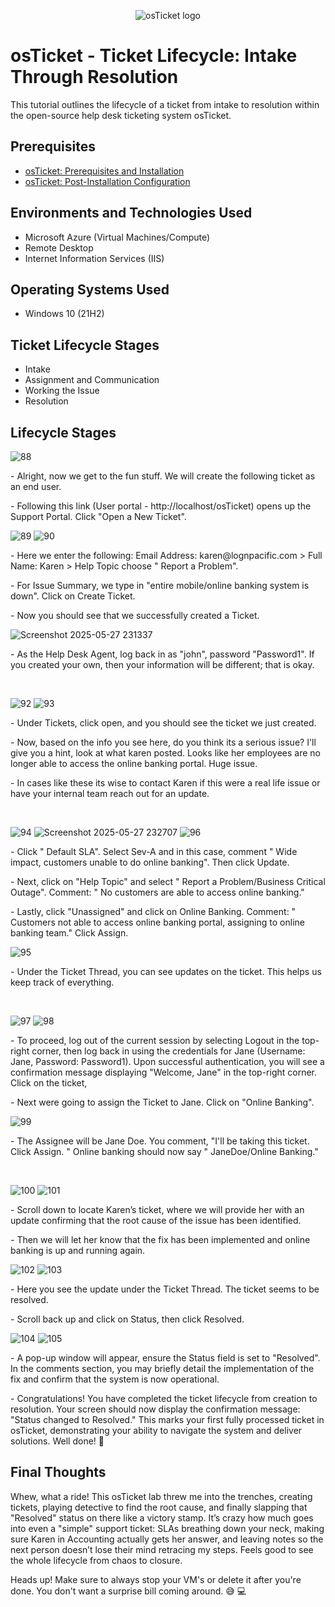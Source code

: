 <p align="center">
<img src="https://i.imgur.com/Clzj7Xs.png" alt="osTicket logo"/>
</p>

<h1>osTicket - Ticket Lifecycle: Intake Through Resolution</h1>
This tutorial outlines the lifecycle of a ticket from intake to resolution within the open-source help desk ticketing system osTicket.<br />


<h2>Prerequisites</h2>

- [osTicket: Prerequisites and Installation](https://github.com/jbflores95/osticket-prereqs)
- [osTicket: Post-Installation Configuration](https://github.com/jbflores95/post-installation-config)

<h2>Environments and Technologies Used</h2>

- Microsoft Azure (Virtual Machines/Compute)
- Remote Desktop
- Internet Information Services (IIS)

<h2>Operating Systems Used </h2>

- Windows 10</b> (21H2)

<h2>Ticket Lifecycle Stages</h2>

- Intake
- Assignment and Communication
- Working the Issue
- Resolution

<h2>Lifecycle Stages</h2>

<p>

![88](https://github.com/user-attachments/assets/49beedb9-617e-43a4-9d16-0b9d53126d67)

</p>
<p>
- Alright, now we get to the fun stuff. We will create the following ticket as an end user.
</p>
- Following this link (User portal - http://localhost/osTicket) opens up the Support Portal. Click "Open a New Ticket".
<br />

<p>

![89](https://github.com/user-attachments/assets/26bb2914-ffcd-41e7-b7fc-164882a0d516)
![90](https://github.com/user-attachments/assets/cbde7f78-d29d-454e-9fe5-fe28db0d2b69)

</p>
<p>
- Here we enter the following: Email Address: karen@lognpacific.com > Full Name: Karen > Help Topic choose " Report a Problem". 
</p>
- For Issue Summary, we type in "entire mobile/online banking system is down". Click on Create Ticket.
</p>
- Now you should see that we successfully created a Ticket.
<br />

<p>

![Screenshot 2025-05-27 231337](https://github.com/user-attachments/assets/368c9ea6-25ea-491c-a9dc-4632182fb510)
</p>
<p>
- As the Help Desk Agent, log back in as "john", password "Password1". If you created your own, then your information will be different; that is okay.
</p>
<br />

![92](https://github.com/user-attachments/assets/59d787df-87d2-4e26-8059-e0182a1602a3)
![93](https://github.com/user-attachments/assets/517a83ae-b184-4204-b5bc-2b8371089278)

<p>

<p>
- Under Tickets, click open, and you should see the ticket we just created.
</p>
- Now, based on the info you see here, do you think its a serious issue?  I'll give you a hint, look at what karen posted. Looks like her employees are no longer able to access the online banking portal. Huge issue.
</p>
- In cases like these its wise to contact Karen if this were a real life issue or have your internal team reach out for an update.
</p>
<br />


<p>

![94](https://github.com/user-attachments/assets/8fdf372e-ea97-450b-b691-c240ebf078d3)
![Screenshot 2025-05-27 232707](https://github.com/user-attachments/assets/7ac22a54-3e3c-4583-8285-401a5613c88f)
![96](https://github.com/user-attachments/assets/3b9f6b3a-4aa0-413e-bc78-8e59a11422f1)

</p>
<p>
- Click " Default SLA". Select Sev-A and in this case, comment " Wide impact, customers unable to do online banking". Then click Update.
</p>
- Next, click on "Help Topic" and select " Report a Problem/Business Critical Outage". Comment: " No customers are able to access online banking."
</p>
- Lastly, click "Unassigned" and click on Online Banking. Comment: " Customers not able to access online banking portal, assigning to online banking team." Click Assign.
<br />



<p>

![95](https://github.com/user-attachments/assets/d39416a2-4715-4e45-8907-3c788d28dbc0)

</p>
<p>
- Under the Ticket Thread, you can see updates on the ticket. This helps us keep track of everything.
</p>
<br />


<p>

![97](https://github.com/user-attachments/assets/d089e09b-352d-414d-bb5e-8249bc2f0408)
![98](https://github.com/user-attachments/assets/9634f541-df6c-4655-8691-35ee85b4dffc)

</p>
<p>
- To proceed, log out of the current session by selecting Logout in the top-right corner, then log back in using the credentials for Jane (Username: Jane, Password: Password1). Upon successful authentication, you will see a confirmation message displaying "Welcome, Jane" in the top-right corner. Click on the ticket,
</p>
- Next were going to assign the Ticket to Jane. Click on "Online Banking".
<br />



<p>

![99](https://github.com/user-attachments/assets/8ab71e2a-fb84-4292-a99c-919df0902ca7)

</p>
<p>
- The Assignee will be Jane Doe. You  comment, "I'll be taking this ticket. Click Assign. " Online banking should now say " JaneDoe/Online Banking."
</p>

<br />


<p>

![100](https://github.com/user-attachments/assets/8c18f708-e807-43ee-8ea7-6ce60bff6cb1)
![101](https://github.com/user-attachments/assets/bb274994-1999-422c-abcf-4fb61daa4d15)

</p>
<p>
- Scroll down to locate Karen’s ticket, where we will provide her with an update confirming that the root cause of the issue has been identified.
</p>
- Then we will let her know that the fix has been implemented and online banking is up and running again.
<br />


<p>

![102](https://github.com/user-attachments/assets/1538e021-ad94-47c7-81ce-f753bec05ae7)
![103](https://github.com/user-attachments/assets/e0489fdf-5cf7-4791-b638-7806b3191e6a)

</p>
<p>
- Here you see the update under the Ticket Thread. The ticket seems to be resolved.
</p>
- Scroll back up and click on Status, then  click Resolved.
<br />


<p>

![104](https://github.com/user-attachments/assets/d0a16ff1-5f93-4547-ae83-d838dda94879)
![105](https://github.com/user-attachments/assets/17c51a04-5d35-442b-b0f8-9a73126fbc87)

</p>
<p>
- A pop-up window will appear, ensure the Status field is set to "Resolved". In the comments section, you may briefly detail the implementation of the fix and confirm that the system is now operational.
</p>
- Congratulations! You have completed the ticket lifecycle from creation to resolution. Your screen should now display the confirmation message: "Status changed to Resolved." This marks your first fully processed ticket in osTicket, demonstrating your ability to navigate the system and deliver solutions. Well done! 🎉


<br />

<h2>Final Thoughts</h2>

Whew, what a ride! This osTicket lab threw me into the trenches, creating tickets, playing detective to find the root cause, and finally slapping that "Resolved" status on there like a victory stamp. It’s crazy how much goes into even a "simple" support ticket: SLAs breathing down your neck, making sure Karen in Accounting actually gets her answer, and leaving notes so the next person doesn’t lose their mind retracing my steps. Feels good to see the whole lifecycle from chaos to closure.  
</p>
Heads up! Make sure to always stop your VM's or delete it after you're done. You don't want a surprise bill coming around. 😅 💻
